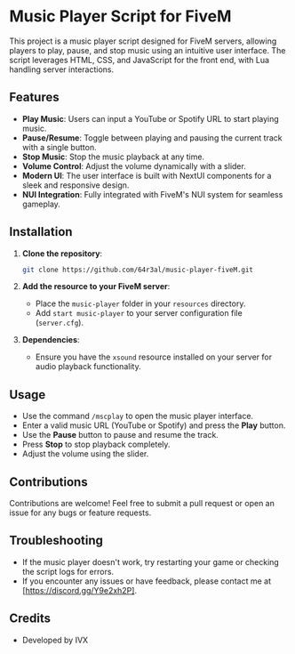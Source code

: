 # Music Player Script for FiveM

This project is a music player script designed for FiveM servers, allowing players to play, pause, and stop music using an intuitive user interface. The script leverages HTML, CSS, and JavaScript for the front end, with Lua handling server interactions.


## Features

- **Play Music**: Users can input a YouTube or Spotify URL to start playing music.
- **Pause/Resume**: Toggle between playing and pausing the current track with a single button.
- **Stop Music**: Stop the music playback at any time.
- **Volume Control**: Adjust the volume dynamically with a slider.
- **Modern UI**: The user interface is built with NextUI components for a sleek and responsive design.
- **NUI Integration**: Fully integrated with FiveM's NUI system for seamless gameplay.

## Installation

1. **Clone the repository**:
   ```bash
   git clone https://github.com/64r3al/music-player-fiveM.git
   ```

2. **Add the resource to your FiveM server**:
   - Place the `music-player` folder in your `resources` directory.
   - Add `start music-player` to your server configuration file (`server.cfg`).

3. **Dependencies**:
   - Ensure you have the `xsound` resource installed on your server for audio playback functionality.

## Usage

- Use the command `/mscplay` to open the music player interface.
- Enter a valid music URL (YouTube or Spotify) and press the **Play** button.
- Use the **Pause** button to pause and resume the track.
- Press **Stop** to stop playback completely.
- Adjust the volume using the slider.

## Contributions

Contributions are welcome! Feel free to submit a pull request or open an issue for any bugs or feature requests.

## Troubleshooting

* If the music player doesn't work, try restarting your game or checking the script logs for errors.
* If you encounter any issues or have feedback, please contact me at [https://discord.gg/Y9e2xh2P].

## Credits

* Developed by IVX
